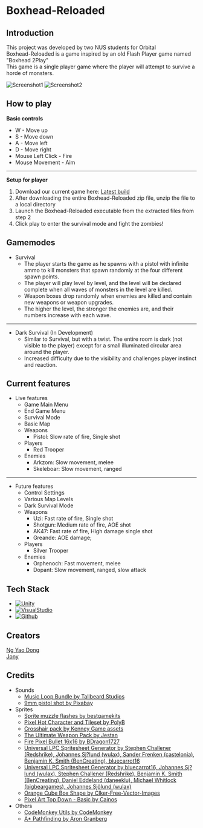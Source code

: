 # Boxhead-Reloaded

## Introduction
This project was developed by two NUS students for Orbital\
Boxhead-Reloaded is a game inspired by an old Flash Player game named "Boxhead 2Play"\
This game is a single player game where the player will attempt to survive a horde of monsters.

![Screenshot1](https://user-images.githubusercontent.com/110594538/241564683-e5267b3c-0409-44f1-91d5-553e50eeae18.png)
![Screenshot2](https://user-images.githubusercontent.com/110594538/241564675-70d99ed5-ad0b-4183-99cc-da0e463d51d2.png)

## How to play
**Basic controls**
* W - Move up
* S - Move down
* A - Move left
* D - Move right
* Mouse Left Click - Fire
* Mouse Movement - Aim
***
**Setup for player**
1. Download our current game here: [Latest build](https://drive.google.com/file/d/14LL_xN4N0SSmcjT00kxL3V9hw1O6U5Bl/view?usp=drive_link)
2. After downloading the entire Boxhead-Reloaded zip file, unzip the file to a local directory
3. Launch the Boxhead-Reloaded executable from the extracted files from step 2
4. Click play to enter the survival mode and fight the zombies!

## Gamemodes
* Survival
  * The player starts the game as he spawns with a pistol with infinite ammo to kill monsters that spawn randomly at the four different spawn points.
  * The player will play level by level, and the level will be declared complete when all waves of monsters in the level are killed.
  * Weapon boxes drop randomly when enemies are killed and contain new weapons or weapon upgrades.
  * The higher the level, the stronger the enemies are, and their numbers increase with each wave.
***
* Dark Survival (In Development)
  * Similar to Survival, but with a twist. The entire room is dark (not visible to the player) except for a small illuminated circular area around the player.
  * Increased difficulty due to the visibility and challenges player instinct and reaction.

## Current features
* Live features
  * Game Main Menu 
  * End Game Menu
  * Survival Mode
  * Basic Map
  * Weapons
    * Pistol: Slow rate of fire, Single shot
  * Players
    * Red Trooper
  * Enemies
    * Arkzom: Slow movement, melee
    * Skeleboar: Slow movement, ranged
***
* Future features
  * Control Settings
  * Various Map Levels
  * Dark Survival Mode
  * Weapons
    * Uzi: Fast rate of fire, Single shot
    * Shotgun: Medium rate of fire, AOE shot
    * AK47: Fast rate of fire, High damage single shot
    * Greande: AOE damage;
  * Players
    * Silver Trooper
  * Enemies
    * Orphenoch: Fast movement, melee
    * Dopant: Slow movement, ranged, slow attack

## Tech Stack
* [![Unity][Unity.js]](https://unity.com/)
* [![VisualStudio][VisualStudio.js]](https://visualstudio.microsoft.com/)
* [![Github][Github.js]](https://github.com/)

## Creators
[Ng Yao Dong](https://github.com/NgYaoDong)\
[Jony](https://github.com/Jonyxzx)

## Credits
* Sounds
  * [Music Loop Bundle by Tallbeard Studios](https://tallbeard.itch.io/music-loop-bundle)
  * [9mm pistol shot by Pixabay](https://pixabay.com/sound-effects/9mm-pistol-shot-6349/)
* Sprites
  * [Sprite muzzle flashes by bestgamekits](https://assetstore.unity.com/packages/2d/textures-materials/sprite-muzzle-flashes-83068)
  * [Pixel Hot Character and Tileset by PolyB](https://datpolyb.itch.io/pixel-hot-character-and-tileset)
  * [Crosshair pack by Kenney Game assets](https://kenney-assets.itch.io/crosshair-pack?download)
  * [The Ultimate Weapon Pack by Jestan](https://jestan.itch.io/weapons-pack)
  * [Fire Pixel Bullet 16x16 by BDragon1727](https://bdragon1727.itch.io/fire-pixel-bullet-16x16)
  * [Universal LPC Spritesheet Generator by Stephen Challener (Redshrike), Johannes Sj?lund (wulax), Sander Frenken (castelonia), Benjamin K. Smith (BenCreating), bluecarrot16](https://sanderfrenken.github.io/Universal-LPC-Spritesheet-Character-Generator/#?body=Zombie_zombie&head=Zombie_zombie&wound_arm=Arm_arm&wound_ribs=Ribs_ribs&wound_eye=Eye_eye)
  * [Universal LPC Spritesheet Generator by bluecarrot16, Johannes Sj?lund (wulax), Stephen Challener (Redshrike), Benjamin K. Smith (BenCreating), Daniel Eddeland (daneeklu), Michael Whitlock (bigbeargames), Johannes Sjölund (wulax)](https://sanderfrenken.github.io/Universal-LPC-Spritesheet-Character-Generator/#?body=Skeleton_skeleton&head=Boarman_fur_copper&armour=Plate_brass&weapon_magic_crystal=Crystal_green)
  * [Orange Cube Box Shape by Clker-Free-Vector-Images](https://pixabay.com/vectors/cube-box-shape-orange-abstract-3d-35776/)
  * [Pixel Art Top Down - Basic by Cainos](https://assetstore.unity.com/packages/2d/environments/pixel-art-top-down-basic-187605#description)
* Others
  * [CodeMonkey Utils by CodeMonkey](https://unitycodemonkey.com/utils.php)
  * [A* Pathfinding by Aron Granberg](https://arongranberg.com/astar/)

[Github.js]: https://img.shields.io/badge/github-000000?style=for-the-badge&logo=github&logoColor=white
[VisualStudio.js]: https://img.shields.io/badge/Visual_Studio-9045D7?style=for-the-badge&logo=visualstudio&logoColor=white
[Unity.js]: https://img.shields.io/badge/Unity-9C9C9C?style=for-the-badge&logo=unity&logoColor=white

